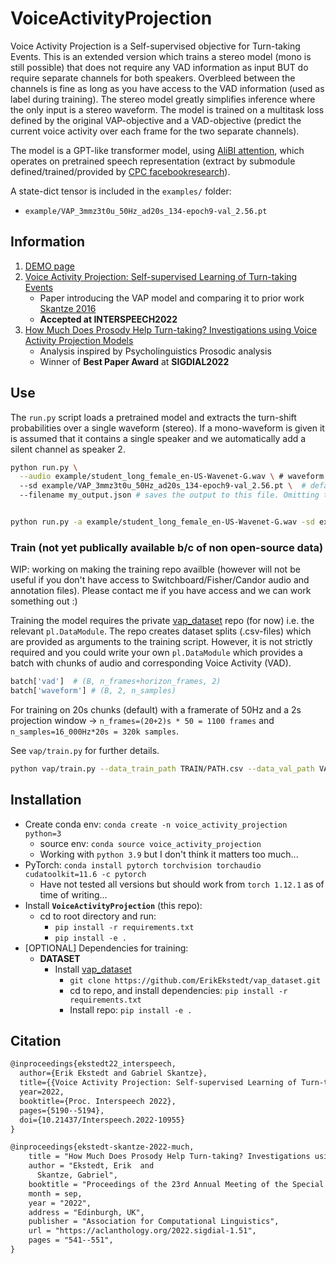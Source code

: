 # VoiceActivityProjection

Voice Activity Projection is a Self-supervised objective for Turn-taking Events. This is an extended version which trains a stereo model (mono is still possible) that does not require any VAD information as input BUT do require separate channels for both speakers. Overbleed between the channels is fine as long as you have access to the VAD information (used as label during training). The stereo model greatly simplifies inference where the only input is a stereo waveform. The model is trained on a multitask loss defined by the original VAP-objective and a VAD-objective (predict the current voice activity over each frame for the two separate channels).

The model is a GPT-like transformer model, using [AliBI attention](https://ofir.io/train_short_test_long.pdf), which operates on pretrained speech representation (extract by submodule defined/trained/provided by [CPC facebookresearch](https://github.com/facebookresearch/CPC_audio)).

A state-dict tensor is included in the `examples/` folder:
* `example/VAP_3mmz3t0u_50Hz_ad20s_134-epoch9-val_2.56.pt`

## Information

1. [DEMO page](https://erikekstedt.github.io/VAP/)
2. [Voice Activity Projection: Self-supervised Learning of Turn-taking Events](https://arxiv.org/abs/2205.09812)
    * Paper introducing the VAP model and comparing it to prior work [Skantze 2016]()
    * **Accepted at INTERSPEECH2022**
3. [How Much Does Prosody Help Turn-taking? Investigations using Voice Activity Projection Models](https://arxiv.org/abs/2209.05161)
    * Analysis inspired by Psycholinguistics Prosodic analysis
    * Winner of **Best Paper Award** at **SIGDIAL2022**

## Use

The `run.py` script loads a pretrained model and extracts the turn-shift probabilities over a single waveform (stereo). If a mono-waveform is given it is assumed that it contains a single speaker and we automatically add a silent channel as speaker 2.

```bash
python run.py \
  --audio example/student_long_female_en-US-Wavenet-G.wav \ # waveform
  --sd example/VAP_3mmz3t0u_50Hz_ad20s_134-epoch9-val_2.56.pt \  # default state dict
  --filename my_output.json # saves the output to this file. Omitting this flag saves output to ./{AUDIO_FILENAME}.json


python run.py -a example/student_long_female_en-US-Wavenet-G.wav -sd example/VAP_3mmz3t0u_50Hz_ad20s_134-epoch9-val_2.56.pt -f my_output.json --plot
```

### Train (not yet publically available b/c of non open-source data)

WIP: working on making the training repo availble (however will not be useful if you don't have access to Switchboard/Fisher/Candor audio and annotation files). Please contact me if you have access and we can work something out :)

Training the model requires the private [vap_dataset](https://github.com/ErikEkstedt/vap_dataset) repo (for now) i.e. the relevant `pl.DataModule`. The repo creates dataset splits (.csv-files) which are provided as arguments to the training script. However, it is not strictly required and you could write your own `pl.DataModule` which provides a batch with chunks of audio and corresponding Voice Activity (VAD).

```python
batch['vad']  # (B, n_frames+horizon_frames, 2)
batch['waveform'] # (B, 2, n_samples) 
```

For training on 20s chunks (default) with a framerate of 50Hz and a 2s projection window -> `n_frames=(20+2)s * 50 = 1100 frames` and `n_samples=16_000Hz*20s = 320k samples`.


See `vap/train.py` for further details.

```bash
python vap/train.py --data_train_path TRAIN/PATH.csv --data_val_path VAL/PATH.csv
```

## Installation

* Create conda env: `conda create -n voice_activity_projection python=3`
  - source env: `conda source voice_activity_projection`
  - Working with `python 3.9` but I don't think it matters too much...
* PyTorch: `conda install pytorch torchvision torchaudio cudatoolkit=11.6 -c pytorch`
    - Have not tested all versions but should work from `torch 1.12.1` as of time of writing...
* Install **`VoiceActivityProjection`** (this repo):
  * cd to root directory and run:
    * `pip install -r requirements.txt`
    * `pip install -e .`
* [OPTIONAL] Dependencies for training:
  * **DATASET**
    * Install [vap_dataset](https://github.com/ErikEkstedt/vap_dataset)
      * `git clone https://github.com/ErikEkstedt/vap_dataset.git`
      * cd to repo, and install dependencies: `pip install -r requirements.txt`
      * Install repo: `pip install -e .`


## Citation

```latex
@inproceedings{ekstedt22_interspeech,
  author={Erik Ekstedt and Gabriel Skantze},
  title={{Voice Activity Projection: Self-supervised Learning of Turn-taking Events}},
  year=2022,
  booktitle={Proc. Interspeech 2022},
  pages={5190--5194},
  doi={10.21437/Interspeech.2022-10955}
}
```

```latex
@inproceedings{ekstedt-skantze-2022-much,
    title = "How Much Does Prosody Help Turn-taking? Investigations using Voice Activity Projection Models",
    author = "Ekstedt, Erik  and
      Skantze, Gabriel",
    booktitle = "Proceedings of the 23rd Annual Meeting of the Special Interest Group on Discourse and Dialogue",
    month = sep,
    year = "2022",
    address = "Edinburgh, UK",
    publisher = "Association for Computational Linguistics",
    url = "https://aclanthology.org/2022.sigdial-1.51",
    pages = "541--551",
}
```
